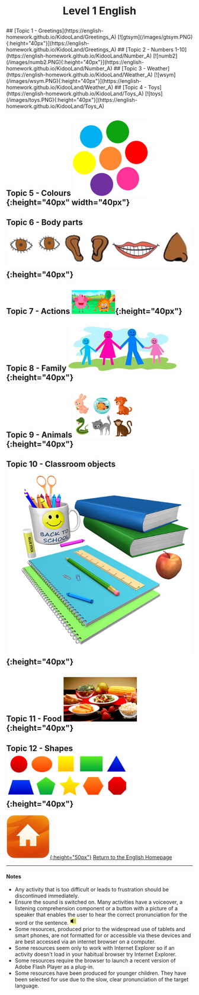 <!-- Global site tag (gtag.js) - Google Analytics -->
<script async src="https://www.googletagmanager.com/gtag/js?id=UA-160613202-2"></script>
<script>
  window.dataLayer = window.dataLayer || [];
  function gtag(){dataLayer.push(arguments);}
  gtag('js', new Date());

  gtag('config', 'UA-160613202-2');
</script>

<h1> 
<p align="center">
Level 1 English
</p>
</h1>
<!--# Level 1 English -->
## [Topic 1 - Greetings](https://english-homework.github.io/KidooLand/Greetings_A) [![gtsym](/images/gtsym.PNG){:height="40px"}](https://english-homework.github.io/KidooLand/Greetings_A)   
## [Topic 2 - Numbers 1-10](https://english-homework.github.io/KidooLand/Number_A) [![numb2](/images/numb2.PNG){:height="40px"}](https://english-homework.github.io/KidooLand/Number_A)  
## [Topic 3 - Weather](https://english-homework.github.io/KidooLand/Weather_A) [![wsym](/images/wsym.PNG){:height="40px"}](https://english-homework.github.io/KidooLand/Weather_A)
## [Topic 4 - Toys](https://english-homework.github.io/KidooLand/Toys_A) [![toys](/images/toys.PNG){:height="40px"}](https://english-homework.github.io/KidooLand/Toys_A)

## Topic 5 - Colours ![colmix](/images/colmix.png){:height="40px" width="40px"}
## Topic 6 - Body parts ![body](/images/body.PNG){:height="40px"}
## Topic 7 - Actions ![stand](/images/stand.png){:height="40px"}
## Topic 8 - Family ![fam](/images/fam.jpg){:height="40px"}
## Topic 9 - Animals ![anim](/images/anim.PNG){:height="40px"}
## Topic 10 - Classroom objects ![classo](/images/classo.png){:height="40px"}
## Topic 11 - Food ![food](/images/food.PNG){:height="40px"}
## Topic 12 - Shapes ![shape](/images/shape.PNG){:height="40px"}

<!--## Prepositions of Place ![prep](/images/prep.png){:height="40px"}
## [Feelings - How are you?](https://english-homework.github.io/KidooLand/Feelings_A) [![hoyt](/images/hoyt.png){:height="30px"}](https://english-homework.github.io/KidooLand/Feelings_A)
## [Topic 5 - Colours](https://english-homework.github.io/KidooLand/Colours_A) [![colmix](/images/colmix.png){:height="40px" width="40px"}](https://english-homework.github.io/KidooLand/Colours_A)
## [Topic 6 - Body parts](https://english-homework.github.io/KidooLand/Body_Parts_A) [![body](/images/body.PNG){:height="40px"}](https://english-homework.github.io/KidooLand/Body_Parts_A)
## [Topic 7 - Actions](https://english-homework.github.io/KidooLand/Actions_A) [![stand](/images/stand.png){:height="30px"}](https://english-homework.github.io/KidooLand/Actions_A)
## [Topic 8 - Family](https://english-homework.github.io/KidooLand/Family_A) [![fam](/images/fam.jpg){:height="40px"}](https://english-homework.github.io/KidooLand/Family_A)
## [Topic 9 - Animals](https://english-homework.github.io/KidooLand/Animals_A)[![anim](/images/anim.PNG){:height="40px"}](https://english-homework.github.io/KidooLand/Animals_A)
## [Topic 10 - Classroom objects](https://english-homework.github.io/KidooLand/Classroom_Objects_A) [![classo](/images/classo.png){:height="40px"}](https://english-homework.github.io/KidooLand/Classroom_Objects_A)
## [Topic 11 - Food](https://english-homework.github.io/KidooLand/Food_A) [![food](/images/food.png){:height="40px"}](https://english-homework.github.io/KidooLand/Food_A)
## [Topic 12 - Shapes](https://english-homework.github.io/KidooLand/Shapes_A) [![shape](/images/shape.PNG){:height="30px"}](https://english-homework.github.io/KidooLand/Shapes_A)
### [Topic 13 - Prepositions of Place](https://english-homework.github.io/KidooLand/Prep_Place_A) [![prep](/images/prep.png){:height="30px"}](https://english-homework.github.io/KidooLand/Prep_Place_A)
-->

[![home](/images/home.png){:height="50px"}](https://english-homework.github.io/KidooLand) [Return to the English Homepage](https://english-homework.github.io/KidooLand)

***
#### Notes
* Any activity that is too difficult or leads to frustration should be discontinued immediately.
* Ensure the sound is switched on. Many activities have a voiceover, a listening comprehension component or a button with a picture of a speaker that enables the user to hear the correct pronunciation for the word or the sentence. ![spkr2](/images/spkr2.PNG)
* Some resources, produced prior to the widespread use of tablets and smart phones, are not formatted for or accessible via these devices and are best accessed via an internet browser on a computer.
* Some resources seem only to work with Internet Explorer so if an activity doesn't load in your habitual browser try Internet Explorer.
* Some resources require the browser to launch a recent version of Adobe Flash Player as a plug-in.
* Some resources have been produced for younger children. They have been selected for use due to the slow, clear pronunciation of the target language.
